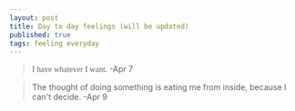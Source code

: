 ```yaml
---
layout: post
title: Day to day feelings (will be updated)
published: true
tags: feeling everyday
---
```



> <span style="font-family:Georgia;">I have whatever I want.</span>  -Apr 7

> The thought of doing something is eating me from inside, because I can't decide. -Apr 9

